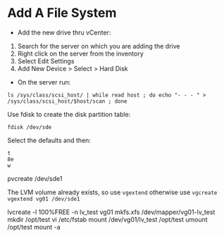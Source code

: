 # Add A File System

- Add the new drive thru vCenter:  
1. Search for the server on which you are adding the drive  
2. Right click on the server from the inventory  
3. Select Edit Settings  
4. Add New Device > Select > Hard Disk  
- On the server run:

``ls /sys/class/scsi_host/ | while read host ; do echo "- - - " > /sys/class/scsi_host/$host/scan ; done``

Use fdisk to create the disk partition table:  

``fdisk /dev/sde``  

Select the defaults and then:  

``t``  
``8e``  
``w``

pvcreate /dev/sde1  

The LVM volume already exists, so use ``vgextend`` otherwise use ``vgcreate``  
``vgextend vg01 /dev/sde1``

lvcreate -l 100%FREE -n lv_test vg01
mkfs.xfs /dev/mapper/vg01-lv_test
mkdir /opt/test
vi /etc/fstab
mount /dev/vg01/lv_test /opt/test
umount /opt/test
mount -a

